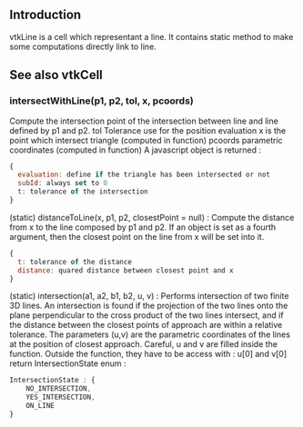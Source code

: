 ## Introduction

vtkLine is a cell which representant a line.
It contains static method to make some computations directly link to line.

## See also vtkCell

### intersectWithLine(p1, p2, tol, x, pcoords)
Compute the intersection point of the intersection between line and
line defined by p1 and p2.
tol Tolerance use for the position evaluation
x is the point which intersect triangle (computed in function)
pcoords parametric coordinates (computed in function)
A javascript object is returned :
```js
{
  evaluation: define if the triangle has been intersected or not
  subId: always set to 0
  t: tolerance of the intersection
}
```


(static) distanceToLine(x, p1, p2, closestPoint = null)
: Compute the distance from x to the line composed by p1 and p2.
If an object is set as a fourth argument, then the closest point on the line from
x will be set into it.
```js
{
  t: tolerance of the distance
  distance: quared distance between closest point and x
}
```

(static) intersection(a1, a2, b1, b2, u, v)
: Performs intersection of two finite 3D lines.
An intersection is found if the projection of the two lines onto the plane perpendicular to the cross product of the two lines intersect, and if the distance between the closest points of approach are within a relative tolerance. The parameters (u,v) are the parametric coordinates of the lines at the position of closest approach.
Careful, u and v are filled inside the function. Outside the function, they
have to be access with : u[0] and v[0]
return IntersectionState enum :
```js
IntersectionState : {
	NO_INTERSECTION,
	YES_INTERSECTION,
	ON_LINE
}
```